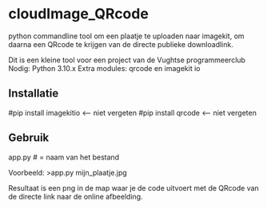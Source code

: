 # cloudImage_QRcode
python commandline tool om een plaatje te uploaden naar imagekit, om daarna een QRcode te krijgen van de directe publieke downloadlink.

Dit is een kleine tool voor een project van de Vughtse programmeerclub 
Nodig: Python 3.10.x
Extra modules: qrcode en imagekit io

Installatie
-----------
#pip install imagekitio  <-- niet vergeten
#pip install qrcode  <-- niet vergeten

Gebruik
-------
app.py <arg> 
#<arg> = naam van het bestand

 Voorbeeld: >app.py mijn_plaatje.jpg
  
Resultaat is een png in de map waar je de code uitvoert met de QRcode van de directe link naar de online afbeelding.


